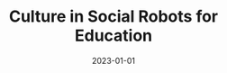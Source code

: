 ---
title: "Culture in Social Robots for Education"
collection: publications
permalink: /publication/2023-01-01-Culture-in-Social-Robots-for-Education
date: 2023-01-01
venue: 'In the proceedings of Cultural Robotics: Social Robots and Their Emergent Cultural Ecologies'
citation: ' Barbara Bruno,  Aida Amirova,  Anara Sandygulova,  Birgit Lugrin,  Wafa Johal, &quot;Culture in Social Robots for Education.&quot; In the proceedings of Cultural Robotics: Social Robots and Their Emergent Cultural Ecologies, 2023.'
---